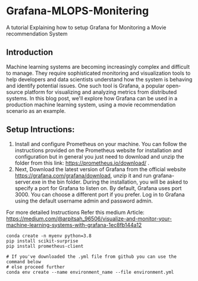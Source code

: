 # Grafana-MLOPS-Monitering
A tutorial Explaining how to setup Grafana for Monitoring a Movie recommendation System

## Introduction
Machine learning systems are becoming increasingly complex and difficult to manage.
They require sophisticated monitoring and visualization tools to help developers and data scientists understand how the system is behaving and identify potential issues.
One such tool is Grafana, a popular open-source platform for visualizing and analyzing metrics from distributed systems.
In this blog post, we'll explore how Grafana can be used in a production machine learning system, using a movie recommendation scenario as an example.

## Setup Intructions:


1. Install and configure Prometheus on your machine. You can follow the instructions provided on the Prometheus website
for installation and configuration but in general you just need to download and unzip the folder from this link: https://prometheus.io/download/ .
2. Next, Download the latest version of Grafana from the official website https://grafana.com/grafana/download,
unzip it and run grafana-server.exe in the bin folder. During the installation, you will be asked to specify a port for Grafana to listen on. 
By default, Grafana uses port 3000. You can choose a different port if you prefer. Log in to Grafana using the default username admin and password admin.

For more detailed Instructions Refer this medium Article:  https://medium.com/@arpitsah_96506/visualize-and-monitor-your-machine-learning-systems-with-grafana-1ec8fb144a12


```
conda create -n myenv python=3.8
pip install scikit-surprise
pip install prometheus-client

# If you've downloaded the .yml file from github you can use the command below 
# else proceed further
conda env create --name environment_name --file environment.yml
```
